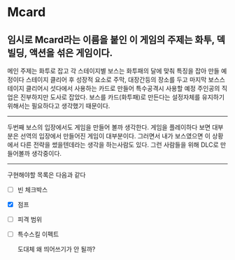 # Mcard
## 임시로 Mcard라는 이름을 붙인 이 게임의 주제는 화투, 덱빌딩, 액션을 섞은 게임이다.
메인 주제는 화투로 잡고 각 스테이지별 보스는 화투패의 달에 맞춰 특징을 잡아 만들 예정이다
스테이지 클리어 후 성장적 요소로 주막, 대장간등의 장소를 두고 마지막 보스스테이지 클리어시 섯다에서 사용하는 카드로 만들어 특수공격시 사용할 예정
주인공의 직업은 진부하지만 도사로 잡았다. 보스를 카드(화투패)로 만든다는 설정자체를 유지하기 위해서는 필요하다고 생각했기 때문이다.
<HR/>
두번째 보스의 입장에서도 게임을 만들어 볼까 생각한다.
  게임을 플레이하다 보면 대부분은 선역의 입장에서 만들어진 게임이 대부분이다. 그러면서 내가 보스였으면 이 상황에서 다른 전략을 썼을텐데라는 생각을 하는사람도 있다.
  그런 사람들을 위해 DLC로 만들어볼까 생각중이다.
  <HR/>
구현해야할 목록은 다음과 같다    
   
- [ ] 빈 체크박스   
- [x] 점프   
- [ ] 피격 범위   
- [ ] 특수스킬 이펙트

   도대체 왜 띄어쓰기가 안 될까?

